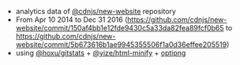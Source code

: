  - analytics data of [@cdnjs/new-website](https://github.com/cdnjs/new-website) repository
  - From Apr 10 2014 to Dec 31 2016 (https://github.com/cdnjs/new-website/commit/150af4bb1e12fde9430c5a33da82fea89fcf0b65 to https://github.com/cdnjs/new-website/commit/5b673616b1ae9945355506f1a0d36effee205519)
 - using [@hoxu/gitstats](https://github.com/hoxu/gitstats) + [@yize/html-minify](https://github.com/yize/html-minify) + [optipng](http://optipng.sourceforge.net/)
